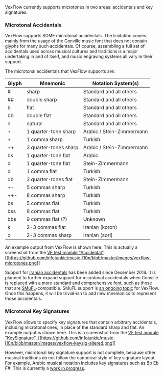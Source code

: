 VexFlow currently supports microtones in two areas: accidentals and key signatures.

### Microtonal Accidentals
VexFlow supports SOME microtonal accidentals. The limitation comes mainly from the usage of the Gonville music font that does not contain glyphs for many such accidentals. Of course, assembling a full set of accidentals used across musical cultures and traditions is a major undertaking in and of itself, and music engraving systems all vary in their support.

The microtonal accidentals that VexFlow supports are:

Glyph | Mnemonic | Notation System(s)
----- | -------- | ------------------
  | # | sharp | Standard and all others
  | ## | double sharp | Standard and all others
  | b | flat | Standard and all others
  | bb | double flat | Standard and all others
  | n | natural | Standard and all others 
  | + | 1 quarter-tone sharp | Arabic / Stein-Zimmermann
  | + | 1 comma sharp | Turkish
  | ++ | 3 quarter-tones sharp | Arabic / Stein-Zimmermann
  | bs | 1 quarter-tone flat | Arabic
  | d | 1 quarter-tone flat | Stein-Zimmermann
  | d | 1 comma flat | Turkish
  | db | 3 quarter-tones flat | Stein-Zimmermann
  | +- | 5 commas sharp | Turkish
  | ++- | 8 commas sharp | Turkish
  | bs | 5 commas flat | Turkish
  | bss | 8 commas flat | Turkish
  | bbs | 9 commas flat (?) | Unknown
  | k | 2-3 commas flat | Iranian (koron)
  | o | 2-3 commas sharp | Iranian (sori)
  

An example output from VexFlow is shown here. This is actually a screenshot from the [VF test module "Accidental"](https://github.com/0xfe/vexflow/blob/master/tests/accidental_tests.js#L302).
[[https://github.com/infojunkie/music-l10n/blob/master/images/vexflow-microtones.png]]

Support for [Iranian accidentals](https://github.com/0xfe/vexflow/issues/318) has been added since December 2016. It is planned to further expand support for microtonal accidentals when Gonville is replaced with a more standard and comprehensive font, such as those that are [SMuFL](http://www.smufl.org/)-compatible. SMuFL support is [an ongoing topic](https://github.com/0xfe/vexflow/issues/350) for VexFlow. Once this happens, it will be trivial-ish to add new mnemonics to represent those accidentals.

### Microtonal Key Signatures
VexFlow allows to specify key signatures that contain arbitrary accidentals, including microtonal ones, in place of the standard sharp and flat. An example output is shown here. This is a screenshot from the [VF test module "KeySignature"](https://github.com/0xfe/vexflow/blob/master/tests/keysignature_tests.js#L165).
[[https://github.com/infojunkie/music-l10n/blob/master/images/vexflow-keysig-altered.png]]

However, microtonal key signature support is not complete, because other musical traditions do not follow the canonical style of key signature layout. For example, Arabic musical notation includes key signatures such as Bb Eb F#. This is currently a [work in progress](https://github.com/0xfe/vexflow/issues/328). 
